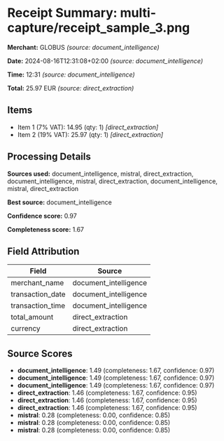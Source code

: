 # Receipt Summary: multi-capture/receipt_sample_3.png

**Merchant:** GLOBUS _(source: document_intelligence)_

**Date:** 2024-08-16T12:31:08+02:00 _(source: document_intelligence)_

**Time:** 12:31 _(source: document_intelligence)_

**Total:** 25.97 EUR _(source: direct_extraction)_

## Items

- Item 1 (7% VAT): 14.95 (qty: 1) _[direct_extraction]_
- Item 2 (19% VAT): 25.97 (qty: 1) _[direct_extraction]_

## Processing Details

**Sources used:** document_intelligence, mistral, direct_extraction, document_intelligence, mistral, direct_extraction, document_intelligence, mistral, direct_extraction

**Best source:** document_intelligence

**Confidence score:** 0.97

**Completeness score:** 1.67

## Field Attribution

| Field | Source |
|-------|--------|
| merchant_name | document_intelligence |
| transaction_date | document_intelligence |
| transaction_time | document_intelligence |
| total_amount | direct_extraction |
| currency | direct_extraction |

## Source Scores

- **document_intelligence**: 1.49 (completeness: 1.67, confidence: 0.97)
- **document_intelligence**: 1.49 (completeness: 1.67, confidence: 0.97)
- **document_intelligence**: 1.49 (completeness: 1.67, confidence: 0.97)
- **direct_extraction**: 1.46 (completeness: 1.67, confidence: 0.95)
- **direct_extraction**: 1.46 (completeness: 1.67, confidence: 0.95)
- **direct_extraction**: 1.46 (completeness: 1.67, confidence: 0.95)
- **mistral**: 0.28 (completeness: 0.00, confidence: 0.85)
- **mistral**: 0.28 (completeness: 0.00, confidence: 0.85)
- **mistral**: 0.28 (completeness: 0.00, confidence: 0.85)

